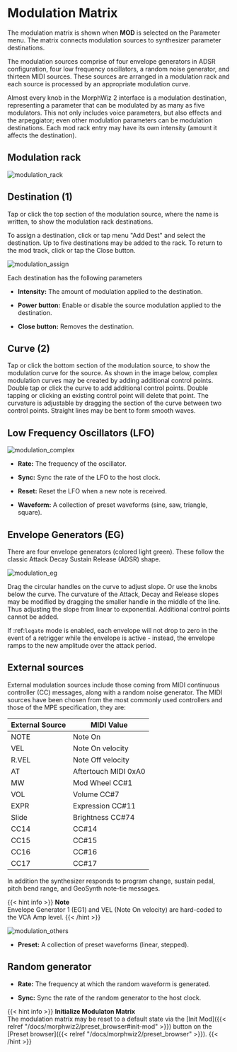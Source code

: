 # Modulation Matrix

The modulation matrix is shown when **MOD** is selected on the Parameter menu. The matrix connects modulation sources to synthesizer parameter destinations.

The modulation sources comprise of four envelope generators in ADSR configuration, four low frequency oscillators, a random noise generator, and thirteen MIDI sources. These sources are arranged in a modulation rack and each source is processed by an appropriate modulation curve.

Almost every knob in the MorphWiz 2 interface is a modulation destination, representing a parameter that can be modulated by as many as five modulators. This not only includes voice parameters, but also effects and the arpeggiator; even other modulation parameters can be modulation destinations. Each mod rack entry may have its own intensity (amount it affects the destination).

## Modulation rack

![modulation_rack](/images/modulation_rack.png)


## Destination (1)

Tap or click the top section of the modulation source, where the name is written, to show the modulation rack destinations. 

To assign a destination, click or tap menu "Add Dest" and select the destination. Up to five destinations may be added to the rack. To return to the mod track, click or tap the Close button.

![modulation_assign](/images/modulation_assign.png)

Each destination has the following parameters

* **Intensity:** The amount of modulation applied to the destination.

* **Power button:** Enable or disable the source modulation applied to the destination.

* **Close button:** Removes the destination.

## Curve (2)

Tap or click the bottom section of the modulation source, to show the modulation curve for the source. As shown in the image below, complex modulation curves may be created by adding additional control points. Double tap or click the curve to add additional control points. Double tapping or clicking an existing control point will delete that point. The curvature is adjustable by dragging the section of the curve between two control points. Straight lines may be bent to form smooth waves.

## Low Frequency Oscillators (LFO)

![modulation_complex](/images/modulation_complex.png)

* **Rate:** The frequency of the oscillator.

* **Sync:** Sync the rate of the LFO to the host clock.

* **Reset:** Reset the LFO when a new note is received.

* **Waveform:** A collection of preset waveforms (sine, saw, triangle, square).
 

## Envelope Generators (EG)

There are four envelope generators (colored light green). These follow the classic Attack Decay Sustain Release (ADSR) shape.

![modulation_eg](/images/modulation_eg.png)

Drag the circular handles on the curve to adjust slope. Or use the knobs below the curve. The curvature of the Attack, Decay and Release slopes may be modified by dragging the smaller handle in the middle of the line. Thus  adjusting the slope from linear to exponential. Additional control points cannot be added.

If :ref:`legato` mode is enabled, each envelope will not drop to zero in the event of a retrigger while the envelope is active - instead, the envelope ramps to the new amplitude over the attack period.

## External sources

External modulation sources include those coming from MIDI continuous controller (CC) messages, along with a random noise generator. The MIDI sources have been chosen from the most commonly used controllers and those of the MPE specification, they are:

| External Source | MIDI Value |
| --- | ----------- |
| NOTE | Note On |
| VEL | Note On velocity |
| R.VEL | Note Off velocity |
| AT | Aftertouch MIDI 0xA0 |
| MW | Mod Wheel CC#1 |
| VOL |Volume CC#7 |
| EXPR | Expression CC#11 |
| Slide | Brightness CC#74 |
| CC14 | CC#14 |
| CC15 | CC#15 |
| CC16 | CC#16 |
| CC17 | CC#17 |

In addition the synthesizer responds to program change, sustain pedal, pitch bend range, and GeoSynth note-tie messages.

{{< hint info >}}
**Note**  
Envelope Generator 1 (EG1) and VEL (Note On velocity) are hard-coded to the VCA Amp level.
{{< /hint >}}
    
![modulation_others](/images/modulation_others.png)

* **Preset:** A collection of preset waveforms (linear, stepped).

## Random generator

* **Rate:** The frequency at which the random waveform is generated.

* **Sync:** Sync the rate of the random generator to the host clock.

{{< hint info >}}
**Initialize Modulaton Matrix**  
The modulation matrix may be reset to a default state via the [Init Mod]({{< relref "/docs/morphwiz2/preset_browser#init-mod" >}}) button on the [Preset browser]({{< relref "/docs/morphwiz2/preset_browser" >}}).
{{< /hint >}}
